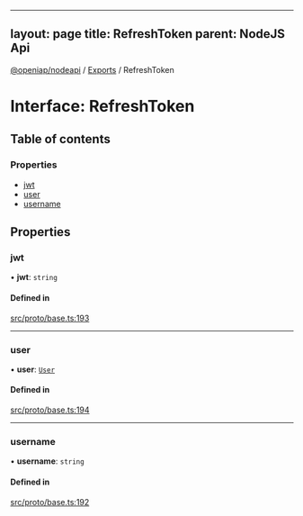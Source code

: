 
---
layout: page
title: RefreshToken
parent: NodeJS Api
---
[@openiap/nodeapi](../README.md) / [Exports](../modules.md) / RefreshToken

# Interface: RefreshToken

## Table of contents

### Properties

- [jwt](RefreshToken.md#jwt)
- [user](RefreshToken.md#user)
- [username](RefreshToken.md#username)

## Properties

### jwt

• **jwt**: `string`

#### Defined in

[src/proto/base.ts:193](https://github.com/openiap/nodeapi/blob/a6b5438/src/proto/base.ts#L193)

___

### user

• **user**: [`User`](../modules.md#user)

#### Defined in

[src/proto/base.ts:194](https://github.com/openiap/nodeapi/blob/a6b5438/src/proto/base.ts#L194)

___

### username

• **username**: `string`

#### Defined in

[src/proto/base.ts:192](https://github.com/openiap/nodeapi/blob/a6b5438/src/proto/base.ts#L192)
